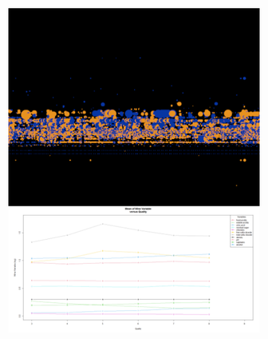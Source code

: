<img align="center" alt="GIF" src="https://github.com/DJJamsran/images/blob/main/BTk9.gif" width="700"/>




<img align="center" alt="GIF" src="https://github.com/DJJamsran/images/blob/main/snp1.png" width="700"/>
